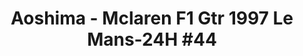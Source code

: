 ---
layout: product
title: "Aoshima - Mclaren F1 Gtr 1997 Le Mans-24H #44"
price: "TBA" 
desc: "N/A"
img_path: "/assets/img/AO07518.webp"
brand: "N/A"
available: false
special_offer: false
new: false
soon: false
cat: "010000"
subcat: "013700"
subsubcat: "0N/A"
sifra: "AO07518"
popular: false
spec: false
---